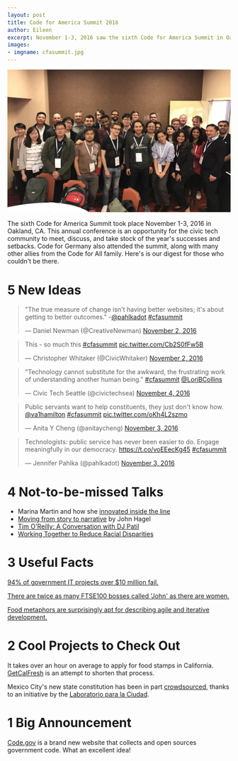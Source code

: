 ```yaml
---
layout: post
title: Code for America Summit 2016
author: Eileen
excerpt: November 1-3, 2016 saw the sixth Code for America Summit in Oakland, CA.
images:
- imgname: cfasummit.jpg
---
```

![cfasummit](/assets/blog/cfasummit.jpg)

The sixth Code for America Summit took place November 1-3, 2016 in Oakland, CA. This annual conference is an opportunity for the civic tech community to meet, discuss, and take stock of the year's successes and setbacks. Code for Germany also attended the summit, along with many other allies from the Code for All family. Here's is our digest for those who couldn't be there.

# 5 New Ideas

<blockquote class="twitter-tweet" data-lang="en"><p lang="en" dir="ltr">&quot;The true measure of change isn&#39;t having better websites; it&#39;s about getting to better outcomes.&quot; -<a href="https://twitter.com/pahlkadot">@pahlkadot</a> <a href="https://twitter.com/hashtag/cfasummit?src=hash">#cfasummit</a></p>&mdash; Daniel Newman (@CreativeNewman) <a href="https://twitter.com/CreativeNewman/status/793852718188077060">November 2, 2016</a></blockquote>
<script async src="//platform.twitter.com/widgets.js" charset="utf-8"></script>

<blockquote class="twitter-tweet" data-lang="en"><p lang="en" dir="ltr">This - so much this <a href="https://twitter.com/hashtag/cfasummit?src=hash">#cfasummit</a> <a href="https://t.co/Cb2S0fFw5B">pic.twitter.com/Cb2S0fFw5B</a></p>&mdash; Christopher Whitaker (@CivicWhitaker) <a href="https://twitter.com/CivicWhitaker/status/793856703942885377">November 2, 2016</a></blockquote>
<script async src="//platform.twitter.com/widgets.js" charset="utf-8"></script>

<blockquote class="twitter-tweet" data-lang="en"><p lang="en" dir="ltr">&quot;Technology cannot substitute for the awkward, the frustrating work of understanding another human being.&quot; <a href="https://twitter.com/hashtag/cfasummit?src=hash">#cfasummit</a> <a href="https://twitter.com/LoriBCollins">@LoriBCollins</a></p>&mdash; Civic Tech Seattle (@civictechsea) <a href="https://twitter.com/civictechsea/status/794337800736755713">November 4, 2016</a></blockquote>
<script async src="//platform.twitter.com/widgets.js" charset="utf-8"></script>

<blockquote class="twitter-tweet" data-conversation="none" data-lang="en"><p lang="en" dir="ltr">Public servants want to help constituents, they just don&#39;t know how. <a href="https://twitter.com/va1hamilton">@va1hamilton</a> <a href="https://twitter.com/hashtag/cfasummit?src=hash">#cfasummit</a> <a href="https://t.co/oKh4L2szmo">pic.twitter.com/oKh4L2szmo</a></p>&mdash; Anita Y Cheng (@anitaycheng) <a href="https://twitter.com/anitaycheng/status/794295613294723072">November 3, 2016</a></blockquote>
<script async src="//platform.twitter.com/widgets.js" charset="utf-8"></script>

<blockquote class="twitter-tweet" data-lang="en"><p lang="en" dir="ltr">Technologists: public service has never been easier to do. Engage meaningfully in our democracy. <a href="https://t.co/voEEecKg45">https://t.co/voEEecKg45</a> <a href="https://twitter.com/hashtag/cfasummit?src=hash">#cfasummit</a></p>&mdash; Jennifer Pahlka (@pahlkadot) <a href="https://twitter.com/pahlkadot/status/794285152222330880">November 3, 2016</a></blockquote>
<script async src="//platform.twitter.com/widgets.js" charset="utf-8"></script>

# 4 Not-to-be-missed Talks

* Marina Martin and how she [innovated inside the line](https://youtu.be/GFgECfg6MzE)
* [Moving from story to narrative](https://youtu.be/v80eAV6TTCI) by John Hagel
* [Tim O'Reilly: A Conversation with DJ Patil](https://youtu.be/acQvEc2raks)
* [Working Together to Reduce Racial Disparities](https://youtu.be/PZP5baEYVGU)

# 3 Useful Facts

[94% of government IT projects over $10 million fail.](http://www.computerworld.com/article/2486426/healthcare-it/healthcare-gov-website--didn-t-have-a-chance-in-hell-.html)

[There are twice as many FTSE100 bosses called 'John' as there are women.](https://www.theguardian.com/business/2015/mar/06/johns-davids-and-ians-outnumber-female-chief-executives-in-ftse-100)

[Food metaphors are surprisingly apt for describing agile and iterative development.](https://twitter.com/arielmai/status/794293699739930624)

# 2 Cool Projects to Check Out

It takes over an hour on average to apply for food stamps in California. [GetCalFresh](https://www.getcalfresh.org/) is an attempt to shorten that process.

Mexico City's new state constitution has been in part [crowdsourced](https://www.constitucion.cdmx.gob.mx/), thanks to an initiative by the [Laboratorio para la Ciudad](http://labcd.mx/).

# 1 Big Announcement

[Code.gov](https://code.gov/) is a brand new website that collects and open sources government code. What an excellent idea!
